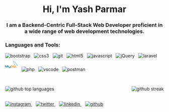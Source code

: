 <h1 align="center">Hi, I'm Yash Parmar</h1>
<h3 align="center">I am a Backend-Centric Full-Stack Web Developer proficient in a wide range of web development technologies.</h3>

<h3 align="left">Languages and Tools:</h3>
<p align="left">
    <img src="https://skillicons.dev/icons?i=bootstrap" alt="bootstrap" width="50" height="40"/>&nbsp;&nbsp;
<!--     <img src="https://cdn.worldvectorlogo.com/logos/codeigniter.svg" alt="codeigniter" width="40" height="40"/>&nbsp;&nbsp; -->
    <img src="https://skillicons.dev/icons?i=css" alt="css3" width="40" height="40"/>&nbsp;&nbsp;
<!--     <img src="https://skillicons.dev/icons?i=express" alt="express" width="40" height="40"/>&nbsp; -->
<!--     <img src="https://skillicons.dev/icons?i=nodejs" alt="node js" width="63" height="40"/>&nbsp; -->
    <img src="https://skillicons.dev/icons?i=git" alt="git" width="40" height="40"/>&nbsp;&nbsp;
    <img src="https://skillicons.dev/icons?i=html" alt="html5" width="40" height="40"/>&nbsp;&nbsp;
    <img src="https://skillicons.dev/icons?i=javascript" alt="javascript" width="40" height="40"/>&nbsp;&nbsp;
    <img src="https://skillicons.dev/icons?i=jquery" alt="jQuery" width="40" height="40"/>&nbsp;&nbsp;
    <img src="https://skillicons.dev/icons?i=laravel" alt="laravel" width="40" height="40"/>&nbsp;&nbsp;
<!--     <img src="https://indykoning.nl/wp-content/uploads/2020/03/Livewire.png" alt="livewire" width="40" height="40"/>&nbsp;&nbsp; -->
<!--     <img src="https://skillicons.dev/icons?i=alpinejs" alt="Alpine.js" width="40" height="40"/>&nbsp;&nbsp; -->
<!--     <img src="https://raw.githubusercontent.com/devicons/devicon/master/icons/linux/linux-original.svg" alt="linux" width="40" height="40"/>&nbsp;&nbsp; -->
<!--     <img src="https://www.vectorlogo.zone/logos/mariadb/mariadb-icon.svg" alt="mariadb" width="40" height="40"/>&nbsp;&nbsp; -->
<!--     <img src="https://skillicons.dev/icons?i=mongodb" alt="mongodb" width="40" height="40"/>&nbsp;&nbsp; -->
    <img src="https://raw.githubusercontent.com/devicons/devicon/master/icons/mysql/mysql-original-wordmark.svg" alt="mysql" width="40" height="40"/>&nbsp;&nbsp;
    <img src="https://skillicons.dev/icons?i=php" alt="php" width="40" height="40"/>&nbsp;&nbsp;
    <img src="https://skillicons.dev/icons?i=vscode" alt="vscode" width="40" height="40"/>&nbsp;&nbsp;
    <img src="https://skillicons.dev/icons?i=postman" alt="postman" width="40" height="40"/>&nbsp;&nbsp;
<!--     <img src="https://skillicons.dev/icons?i=python" alt="python" width="40" height="40"/>&nbsp;&nbsp; -->
<!--     <img src="https://skillicons.dev/icons?i=kotlin" alt="kotlin" width="40" height="40"/>&nbsp;&nbsp; -->
<!--     <img src="https://skillicons.dev/icons?i=tailwind" alt="tailwind" width="40" height="40"/>&nbsp;&nbsp; -->
<!--     <img src="https://skillicons.dev/icons?i=gcp" alt="google cloud" width="40" height="40"/>&nbsp;&nbsp; -->
<!--     <img src="https://skillicons.dev/icons?i=aws" alt="aws" width="40" height="40"/>&nbsp;&nbsp; -->
</p>



<br>
<p>
  <img class="output" src="https://github-readme-stats.vercel.app/api/top-langs/?username=200yashh&theme=tokyonight&show_icons=true&hide_border=true&layout=compact" alt="github top languages">
<img align="right" class="output" src="https://github-readme-streak-stats.herokuapp.com/?user=200yashh&theme=tokyonight&hide_border=true" alt="github streak">
</p>
<br>
<a href="https://www.instagram.com/_thebluegod" target="_blank">
  <img src="https://skillicons.dev/icons?i=instagram" alt="instagram" width="40" height="40"/>
</a> &nbsp;&nbsp;
<a href="https://twitter.com/hey_yashparmar" target="_blank">
  <img src="https://skillicons.dev/icons?i=twitter" alt="twitter" width="40" height="40"/>
</a> &nbsp;&nbsp;
<a href="https://www.linkedin.com/in/nileshparmar-921158250" target="_blank">
  <img src="https://skillicons.dev/icons?i=linkedin" alt="linkedin" width="40" height="40"/>
</a> &nbsp;&nbsp;
<a href="https://github.com/200yashh" target="_blank">
  <img src="https://skillicons.dev/icons?i=github" alt="github" width="40" height="40"/>
</a>

